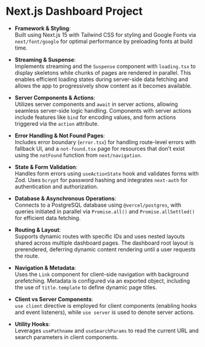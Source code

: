 # Next.js Dashboard Project

- **Framework & Styling**:  
  Built using Next.js 15 with Tailwind CSS for styling and Google Fonts via `next/font/google` for optimal performance by preloading fonts at build time.

- **Streaming & Suspense**:  
  Implements streaming and the `Suspense` component with `loading.tsx` to display skeletons while chunks of pages are rendered in parallel. This enables efficient loading states during server-side data fetching and allows the app to progressively show content as it becomes available.

- **Server Components & Actions**:  
  Utilizes server components and `await` in server actions, allowing seamless server-side logic handling. Components with server actions include features like `bind` for encoding values, and form actions triggered via the `action` attribute.

- **Error Handling & Not Found Pages**:  
  Includes error boundary (`error.tsx`) for handling route-level errors with fallback UI, and a `not-found.tsx` page for resources that don’t exist using the `notFound` function from `next/navigation`.

- **State & Form Validation**:  
  Handles form errors using `useActionState` hook and validates forms with Zod. Uses `bcrypt` for password hashing and integrates `next-auth` for authentication and authorization.

- **Database & Asynchronous Operations**:  
  Connects to a PostgreSQL database using `@vercel/postgres`, with queries initiated in parallel via `Promise.all()` and `Promise.allSettled()` for efficient data fetching.

- **Routing & Layout**:  
  Supports dynamic routes with specific IDs and uses nested layouts shared across multiple dashboard pages. The dashboard root layout is prerendered, deferring dynamic content rendering until a user requests the route.

- **Navigation & Metadata**:  
  Uses the `Link` component for client-side navigation with background prefetching. Metadata is configured via an exported object, including the use of `title.template` to define dynamic page titles.

- **Client vs Server Components**:  
  `use client` directive is employed for client components (enabling hooks and event listeners), while `use server` is used to denote server actions.

- **Utility Hooks**:  
  Leverages `usePathname` and `useSearchParams` to read the current URL and search parameters in client components.

